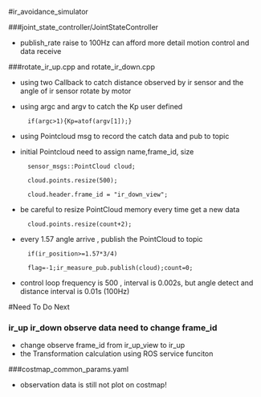 #ir_avoidance_simulator

###joint_state_controller/JointStateController
* publish_rate raise to 100Hz can afford more detail motion control and data receive

###rotate_ir_up.cpp and rotate_ir_down.cpp
* using two Callback to catch distance observed by ir sensor and the angle of ir sensor rotate by motor
* using argc and argv to catch the Kp user defined 

		if(argc>1){Kp=atof(argv[1]);}	
* using Pointcloud msg to record the catch data and pub to topic
* initial Pointcloud need to assign name,frame_id, size

		sensor_msgs::PointCloud cloud;

		cloud.points.resize(500);

		cloud.header.frame_id = "ir_down_view";

* be careful to resize PointCloud memory every time get a new data
	
		cloud.points.resize(count+2);	

* every 1.57 angle arrive , publish the PointCloud to topic

		if(ir_position>=1.57*3/4)
 		
		flag=-1;ir_measure_pub.publish(cloud);count=0;

* control loop frequency is 500 , interval is 0.002s, but angle detect and distance interval is 0.01s (100Hz)
 

#Need To Do Next

### ir_up ir_down observe data need to change frame_id
* change observe frame_id from ir_up_view to ir_up
* the Transformation calculation using ROS service funciton

###costmap_common_params.yaml
* observation data is still not plot on costmap!


